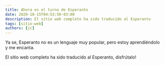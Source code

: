 ```yaml
---
title: Ahora es el turno de Esperanto
date: 2020-10-15T04:53:50-03:00
description: El sitio web completo ha sido traducido al Esperanto
tags: [sitio-web]
authors: [jc]
---
```


Ya se, Esperanto no es un lenguaje muy popular, pero estoy aprendiéndolo y me encanta.

El sitio web completo ha sido traducido al Esperanto, disfrútalo!
